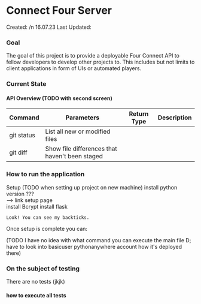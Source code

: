 # Connect Four Server

Created: /n 16.07.23
Last Updated:

### Goal

The goal of this project is to provide a deployable Four Connect API to fellow developers to develop other projects to.
This includes but not limits to client applications in form of UIs or automated players.

### Current State

#### API Overview (TODO with second screen)

| Command    | Parameters                                     | Return Type | Description | 
|------------|------------------------------------------------|-------------|-------------| 
| git status | List all new or modified files                 |             |             | 
| git diff   | Show file differences that haven't been staged |             |             | 

### How to run the application

Setup (TODO when setting up project on new machine)
install python version ???  
--> link setup page  
install Bcrypt
install flask

```
Look! You can see my backticks.
```
 
Once setup is complete you can:

(TODO I have no idea with what command you can execute the main file D; have to look into basicuser pythonanywhere account how it's deployed there)


### On the subject of testing

There are no tests (jkjk)

#### how to execute all tests

```

```